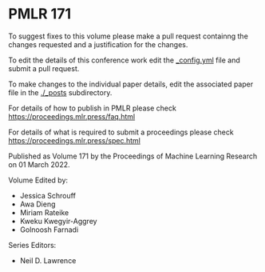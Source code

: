 # PMLR 171

To suggest fixes to this volume please make a pull request containng the changes requested and a justification for the changes.

To edit the details of this conference work edit the [_config.yml](./_config.yml) file and submit a pull request.

To make changes to the individual paper details, edit the associated paper file in the [./_posts](./_posts) subdirectory.

For details of how to publish in PMLR please check https://proceedings.mlr.press/faq.html

For details of what is required to submit a proceedings please check https://proceedings.mlr.press/spec.html



Published as Volume 171 by the Proceedings of Machine Learning Research on 01 March 2022.

Volume Edited by:
  * Jessica Schrouff
  * Awa Dieng
  * Miriam Rateike
  * Kweku Kwegyir-Aggrey
  * Golnoosh Farnadi

Series Editors:
  * Neil D. Lawrence

